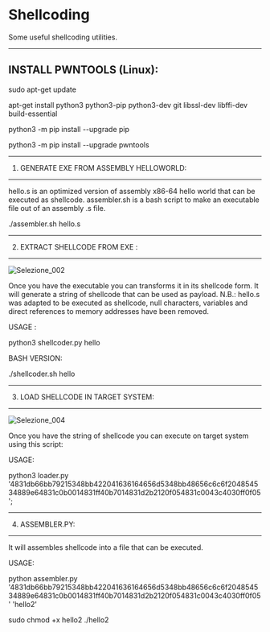 # Shellcoding
Some useful shellcoding utilities.



-------------------------
INSTALL PWNTOOLS (Linux):
-------------------------

sudo apt-get update

apt-get install python3 python3-pip python3-dev git libssl-dev libffi-dev build-essential

python3 -m pip install --upgrade pip

python3 -m pip install --upgrade pwntools


-----------------------------------------------
1) GENERATE EXE FROM ASSEMBLY HELLOWORLD:
-----------------------------------------------

hello.s is an optimized version of assembly x86-64 hello world that can be executed as shellcode.
assembler.sh is a bash script to make an executable file out of an assembly .s file. 

./assembler.sh hello.s


-------------------------------
2) EXTRACT SHELLCODE FROM EXE :
-------------------------------

![Selezione_002](https://user-images.githubusercontent.com/118491337/202797879-02acb158-c381-44e9-9388-56755de218d8.png)

Once you have the executable you can transforms it in its shellcode form.
It will generate a string of shellcode that can be used as payload.
N.B.: hello.s was adapted to be executed as shellcode, null characters, variables and direct references to memory addresses have been removed. 

USAGE : 

python3 shellcoder.py hello

BASH VERSION:

./shellcoder.sh hello


-----------------------------------
3) LOAD SHELLCODE IN TARGET SYSTEM:
-----------------------------------

![Selezione_004](https://user-images.githubusercontent.com/118491337/202798173-91e139da-e141-4bc0-b188-768db201428a.png)

Once you have the string of shellcode you can execute on target system using this script:

USAGE:

python3 loader.py '4831db66bb79215348bb422041636164656d5348bb48656c6c6f204854534889e64831c0b0014831ff40b7014831d2b2120f054831c0043c4030ff0f05';


---------------
4) ASSEMBLER.PY:
---------------

It will assembles shellcode into a file that can be executed.

USAGE:

python assembler.py '4831db66bb79215348bb422041636164656d5348bb48656c6c6f204854534889e64831c0b0014831ff40b7014831d2b2120f054831c0043c4030ff0f05' 'hello2' 


sudo chmod +x hello2
./hello2


